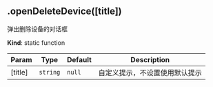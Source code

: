 <a name="module_miot/host/ui.openDeleteDevice"></a>

## .openDeleteDevice([title])
弹出删除设备的对话框

**Kind**: static function  

| Param | Type | Default | Description |
| --- | --- | --- | --- |
| [title] | <code>string</code> | <code>null</code> | 自定义提示，不设置使用默认提示 |

